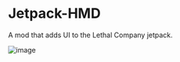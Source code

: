 # Jetpack-HMD
A mod that adds UI to the Lethal Company jetpack.

![image](https://github.com/Rumi727/Jetpack-HMD/blob/main/README.gif?raw=true)
